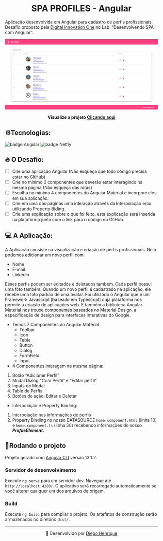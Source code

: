 <h1 align=center>SPA PROFILES - Angular</h1>

Aplicação desenvolvida em Angular para cadastro de perfis profissionais. Desafio proposto pela [Digital Innovation One](https://www.dio.me/) no Lab: “Desenvolvendo SPA com Angular”.

![SPA-PROFILES.png](src/assets/SPA-PROFILES.png)

<p align=center><strong>Visualize o projeto <a href="https://spa-dio.netlify.app/">Clicando aqui</a></strong></p>

## ⚙️Tecnologias:

<img src="https://img.shields.io/badge/Angular-DD0031?style=for-the-badge&logo=angular&logoColor=white" alt="badge Angular"> <img src="https://img.shields.io/badge/Netlify-00C7B7?style=for-the-badge&logo=netlify&logoColor=white" alt="badge Netfly">

## 🔥 O Desafio:

- [ ] Crie uma aplicação Angular (Não esqueça que todo código precisa estar no GitHub)
- [ ] Crie no mínimo 3 componentes que deverão estar interagindo na mesma página (Não esqueça das rotas)
- [ ] Escolha no mínimo 4 componentes do Angular Material e incorpore eles em sua aplicação.
- [ ] Crie em uma das páginas uma interação através da Interpolação e/ou utilizando Property Biding.
- [ ] Crie uma explicação sobre o que foi feito, esta explicação será inserida na plataforma junto com o link para o código no GitHub.

## 💻 A Aplicação:

A Aplicação consiste na visualização e criação de perfis profissionais. Nela podemos adicionar um novo perfil com:

- Nome
- E-mail
- Linkedin

Esses perfis podem ser editados e deletados também. Cada perfil possui uma foto também. Quando um novo perfil é cadastrado na aplicação, ele recebe uma foto padrão de uma avatar. Foi utilizado o Angular que é um Framework Javascript (baseado em Typescript) cuja plataforma nos permite a criação de aplicações web. E também a biblioteca Angular Material nos trouxe componentes baseados no Material Design, a especificação de design para interfaces interativas do Google.

- Temos 7 Componentes do Angular Material
  - Toolbar
  - Icon
  - Table
  - Button
  - Dialog
  - FormField
  - Input
- 4 Componentes interagem na mesma página:

1. Botão “Adicionar Perfil”
2. Modal Dialog “Criar Perfil” e “Editar perfil”
3. Inputs do Modal
4. Table de Perfis
5. Botões de ação: Editar e Deletar

- Interpolação e Property Binding:

1. Interpolação nas informações de perfis
2. Property Binding no nosso DATASOURCE `home.component.html` (linha 10) e `home.component.ts` (linha 30) recebendo informações do nosso **_ProfileElement._**

## 🔄Rodando o projeto

Projeto gerado com [Angular CLI](https://github.com/angular/angular-cli) versão 13.1.2.

### Servidor de desenvolvimento

Execute `ng serve` para um servidor dev. Navegue até `http://localhost:4200/`. O aplicativo será recarregado automaticamente se você alterar qualquer um dos arquivos de origem.

### Build

Execute `ng build` para compilar o projeto. Os artefatos de construção serão armazenados no diretório `dist/`.

---

<p align=center>
🚧 Desenvolvido por <a href="https://www.linkedin.com/in/diego-henrique-sg/">Diego Henrique</a>
</p>
